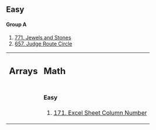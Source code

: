<h2>Easy</h2>
<h4>Group A</h4>
<ol>
  <li><a href="https://leetcode.com/problems/jewels-and-stones/description/">771. Jewels and Stones</a></li>
  <li><a href="https://leetcode.com/problems/judge-route-circle/description/">657. Judge Route Circle</a></li>
</ol>

<table>
  <tr>
    <td><h2>Arrays</h2></td>
    <td><h2>Math</h2></td>
  </tr>
  <tr>
    <td></td>
    <td>
      <h4>Easy</h4>
      <ol>
        <li><a href="https://leetcode.com/problems/excel-sheet-column-number/description/">171. Excel Sheet Column Number</a></li>
      </ol>
    </td>
  </tr>
</table>
